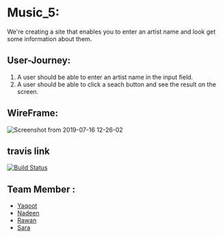 # Music_5:
We're creating a site that enables you to enter an artist name and look get some information about them.

## User-Journey:
1. A user should be able to enter an artist name in the input field.
2. A user should be able to click a seach button and see the result on the screen.

## WireFrame:
![Screenshot from 2019-07-16 12-26-02](https://user-images.githubusercontent.com/47992412/61283031-2143d400-a7c5-11e9-8305-4f1d21414bca.png)

## travis link
[![Build Status](https://travis-ci.org/fack2/music_5.svg?branch=master)](https://travis-ci.org/fack2/music_5)



 ## Team Member :
 
 - [Yaqoot](https://github.com/yaqootturman)
 - [Nadeen](https://github.com/Nadeen123)
 - [Rawan](https://github.com/95Rawan)
 - [Sara](https://github.com/sara219)
